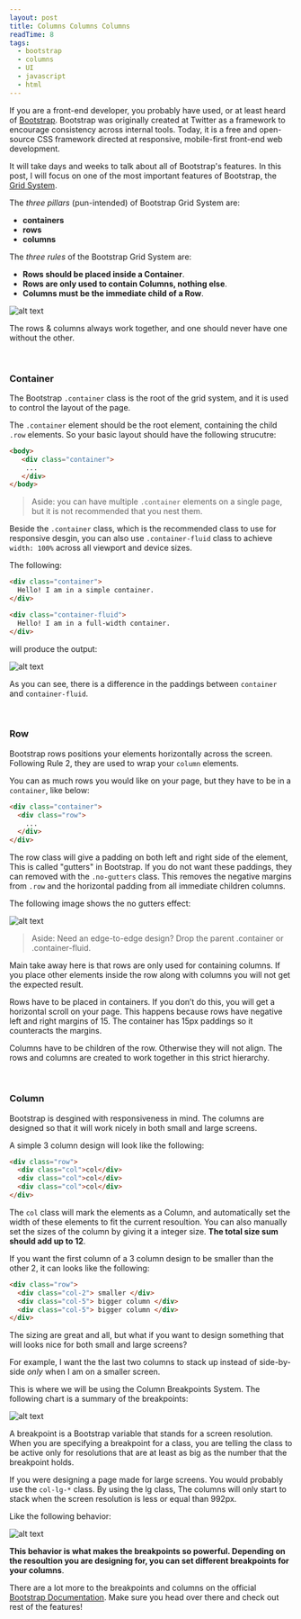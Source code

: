 ```yaml
---
layout: post
title: Columns Columns Columns
readTime: 8
tags:
  - bootstrap
  - columns
  - UI
  - javascript
  - html
---
```


If you are a front-end developer, you probably have used, or at least heard of [Bootstrap](https://getbootstrap.com/). 
Bootstrap was originally created at Twitter as a framework to encourage consistency across internal tools. Today, it is a free and open-source CSS framework directed at responsive, mobile-first front-end web development. 

It will take days and weeks to talk about all of Bootstrap's features. In this post, I will focus on one of the most important 
features of Bootstrap, the [Grid System](https://getbootstrap.com/docs/4.0/layout/grid/).

<!--more-->
The <em>three pillars</em> (pun-intended) of Bootstrap Grid System are: 
* **containers**
* **rows**
* **columns**

The <em>three rules</em> of the Bootstrap Grid System are:
* **Rows should be placed inside a Container**.
* **Rows are only used to contain Columns, nothing else**.
* **Columns must be the immediate child of a Row**.

![alt text][container-row-column]

[container-row-column]: https://raw.githubusercontent.com/yiqu/yiqu.github.io/master/assets/images/container-row-column.png "Container Row Column"

The rows & columns always work together, and one should never have one without the other.

<br/>

### Container

The Bootstrap <code>.container</code> class is the root of the grid system, and it is used to control the layout of the page. 

The <code>.container</code> element should be the root element, containing the child <code>.row</code> elements. 
So your basic layout should have the following strucutre:

```html
<body>
   <div class="container">
    ...
   </div>
</body>
```

> Aside: you can have multiple <code>.container</code> elements on a single page, but it is not recommended that you
nest them.

Beside the <code>.container</code> class, which is the recommended class to use for responsive desgin, you can also use <code>.container-fluid</code> class to achieve <code>width: 100%</code> across all viewport and device sizes. 

The following:

```html
<div class="container">
  Hello! I am in a simple container.
</div>

<div class="container-fluid">
  Hello! I am in a full-width container.
</div>
```
will produce the output:

![alt text][container]

[container]: https://raw.githubusercontent.com/yiqu/yiqu.github.io/master/assets/images/container.png.png "Container"

As you can see, there is a difference in the paddings between <code>container</code> and <code>container-fluid</code>.

<br/>

### Row

Bootstrap rows positions your elements horizontally across the screen. Following Rule 2, they are used to wrap your <code>column</code> elements.

You can as much rows you would like on your page, but they have to be in a <code>container</code>, like below:

```html
<div class="container">
  <div class="row">
    ...
  </div>
</div>
```

The row class will give a padding on both left and right side of the element, This is called "gutters" in Bootstrap. If you do not want
these paddings, they can removed with the <code>.no-gutters</code> class. This removes the negative margins from <code>.row</code> and the horizontal padding from all immediate children columns.

The following image shows the no gutters effect:

![alt text][NoGutter]

[NoGutter]: https://raw.githubusercontent.com/yiqu/yiqu.github.io/master/assets/images/gutters.png "GutterNo"

> Aside: Need an edge-to-edge design? Drop the parent .container or .container-fluid.

Main take away here is that rows are only used for containing columns. If you place other elements inside the row along with columns you will not get the expected result.

Rows have to be placed in containers. If you don’t do this, you will get a horizontal scroll on your page. This happens because rows have negative left and right margins of 15. The container has 15px paddings so it counteracts the margins.

Columns have to be children of the row. Otherwise they will not align. The rows and columns are created to work together in this strict hierarchy.

<br/>

### Column

Bootstrap is desgined with responsiveness in mind. The columns are designed so that it will work nicely in both small and large screens.

A simple 3 column design will look like the following:

```html
<div class="row">
  <div class="col">col</div>
  <div class="col">col</div>
  <div class="col">col</div>
</div>
```

The <code>col</code> class will mark the elements as a Column, and automatically set the width of these elements to fit the current
resoultion. You can also manually set the sizes of the column by giving it a integer size. **The total size sum should add up to 12**. 

If you want the first column of a 3 column design to be smaller than the other 2, it can looks like the following:

```html
<div class="row">
  <div class="col-2"> smaller </div>
  <div class="col-5"> bigger column </div>
  <div class="col-5"> bigger column </div>
</div>
```

The sizing are great and all, but what if you want to design something that will looks nice for both small and large screens? 

For example, I want the the last two columns to stack up instead of side-by-side *only* when I am on a smaller screen.


This is where we will be using the Column Breakpoints System. The following chart is a summary of the breakpoints:

![alt text][chart]

[chart]: https://raw.githubusercontent.com/yiqu/yiqu.github.io/master/assets/images/col-chart.png "chart"

A breakpoint is a Bootstrap variable that stands for a screen resolution. When you are specifying a breakpoint for a class, you are telling the class to be active only for resolutions that are at least as big as the number that the breakpoint holds.

If you were designing a page made for large screens. You would probably use the <code>col-lg-*</code> class. By using the lg class,
The columns will only start to stack when the screen resolution is less or equal than 992px.

Like the following behavior:

![alt text][bp-1]

[bp-1]: https://raw.githubusercontent.com/yiqu/yiqu.github.io/master/assets/images/bp-1.png "chart"

**This behavior is what makes the breakpoints so powerful. Depending on the resoultion you are designing for, you can set different
breakpoints for your columns**.

There are a lot more to the breakpoints and columns on the official [Bootstrap Documentation](https://getbootstrap.com/docs/4.0/layout/grid/). Make sure you head over there and check out rest of the features!


